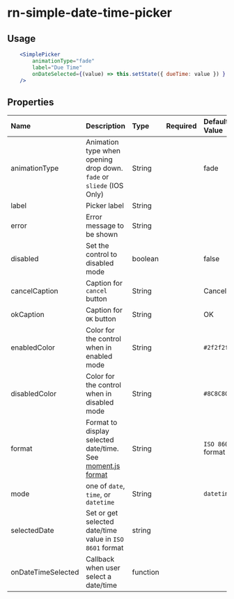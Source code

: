 [moment-format-url]: [https://momentjs.com/docs/#/displaying/]
# rn-simple-date-time-picker


## Usage  

```jsx
    <SimplePicker  
        animationType="fade"
        label="Due Time"
        onDateSelected={(value) => this.setState({ dueTime: value }) }
    />
```

## Properties

 Name               | Description                                 | Type      | Required | Default Value  
:------------------ |:------------------------------------------- |:----------|:--------:|:-------------
 animationType      | Animation type when opening drop down. `fade` or `sliede` (IOS Only)   | String    |          | fade     
 label              | Picker label                                | String    |          |          
 error              | Error message to be shown                   | String    |          |          
 disabled           | Set the control to disabled mode            | boolean   |          | false         
 cancelCaption      | Caption for `cancel` button                 | String    |          | Cancel         
 okCaption          | Caption for `OK` button                     | String    |          | OK         
 enabledColor       | Color for the control when in enabled mode  | String    |          | `#2f2f2f`         
 disabledColor      | Color for the control when in disabled mode | String    |          | `#8C8C8C`         
 format             | Format to display selected date/time. See [moment.js format][moment-format-url]        | String    |          | `ISO 8601` format
 mode               | one of `date`, `time`, or `datetime`        | String    |          | `datetime`         
 selectedDate       | Set or get selected date/time value in `ISO 8601` format | string    |          |          
 onDateTimeSelected | Callback when user select a date/time       | function  |          |          
